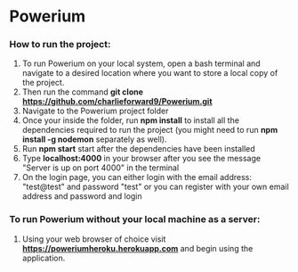 # Powerium
### How to run the project:
 1. To run Powerium on your local system, open a bash terminal and navigate to a desired location where you want to store a local copy of the project. 
 2. Then run the command **git clone https://github.com/charlieforward9/Powerium.git**
 3. Navigate to the Powerium project folder
 4. Once your inside the folder, run **npm install** to install all the dependencies required to run the project (you might need to run **npm install -g nodemon** separately as       well).
 5. Run **npm start** start after the dependencies have been installed
 6. Type **localhost:4000** in your browser after you see the message "Server is up on port 4000" in the terminal
 7. On the login page, you can either login with the email address: "test@test" and password "test" or you can register with your own email address and password and login 


 ### To run Powerium without your local machine as a server:
 1. Using your web browser of choice visit **https://poweriumheroku.herokuapp.com** and begin using the application.
